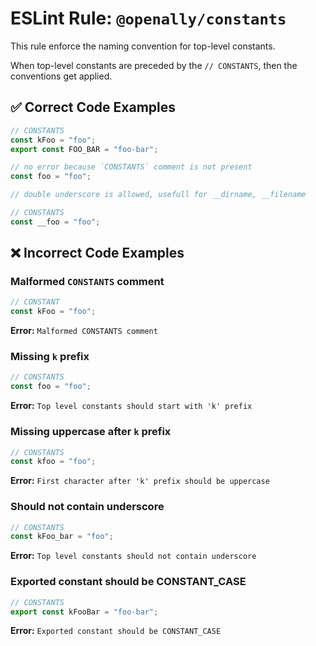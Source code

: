 # ESLint Rule: `@openally/constants`

This rule enforce the naming convention for top-level constants.

When top-level constants are preceded by the `// CONSTANTS`, then the conventions get applied.

## ✅ Correct Code Examples
```js
// CONSTANTS
const kFoo = "foo";
export const FOO_BAR = "foo-bar";
```

```js
// no error because `CONSTANTS` comment is not present
const foo = "foo";
```

```js
// double underscore is allowed, usefull for __dirname, __filename

// CONSTANTS
const __foo = "foo";
```

## ❌ Incorrect Code Examples

### Malformed `CONSTANTS` comment

```js
// CONSTANT
const kFoo = "foo";
```

**Error:** `Malformed CONSTANTS comment`

### Missing `k` prefix

```js
// CONSTANTS
const foo = "foo";
```

**Error:** `Top level constants should start with 'k' prefix`

### Missing uppercase after `k` prefix

```js
// CONSTANTS
const kfoo = "foo";
```

**Error:** `First character after 'k' prefix should be uppercase`

### Should not contain underscore

```js
// CONSTANTS
const kFoo_bar = "foo";
```

**Error:** `Top level constants should not contain underscore`

### Exported constant should be CONSTANT_CASE

```js
// CONSTANTS
export const kFooBar = "foo-bar";
```

**Error:** `Exported constant should be CONSTANT_CASE`
